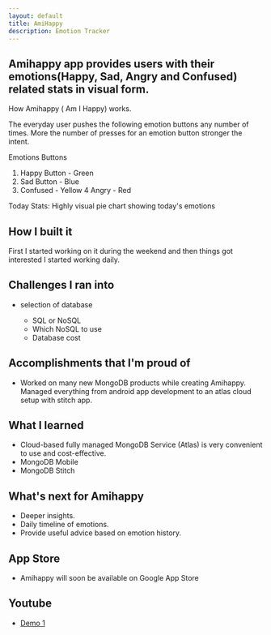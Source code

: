 ```yaml
---
layout: default
title: AmiHappy
description: Emotion Tracker
---
```


## Amihappy app provides users with their emotions(Happy, Sad, Angry and Confused) related stats in visual form.

How Amihappy ( Am I Happy) works.

The everyday user pushes the following emotion buttons any number of times.
More the number of presses for an emotion button stronger the intent.

Emotions Buttons
1. Happy Button - Green
2. Sad Button - Blue
3. Confused - Yellow
4 Angry - Red

Today Stats:
Highly visual pie chart showing today's emotions

## How I built it
First I started working on it during the weekend and then things got interested I started working daily. 

## Challenges I ran into
- selection of database 

    - SQL or NoSQL
    - Which NoSQL to use
    - Database cost

## Accomplishments that I'm proud of
- Worked on many new MongoDB products while creating Amihappy. Managed everything from android app development to an atlas cloud setup with stitch app.
 
## What I learned
- Cloud-based fully managed MongoDB Service (Atlas) is very convenient to use and cost-effective.
- MongoDB Mobile
- MongoDB Stitch 

## What's next for Amihappy
- Deeper insights.
- Daily timeline of emotions.
- Provide useful advice based on emotion history. 

## App Store
- Amihappy will soon be available on Google App Store

## Youtube
- [Demo 1](https://youtu.be/MGSeHiojlaE)
